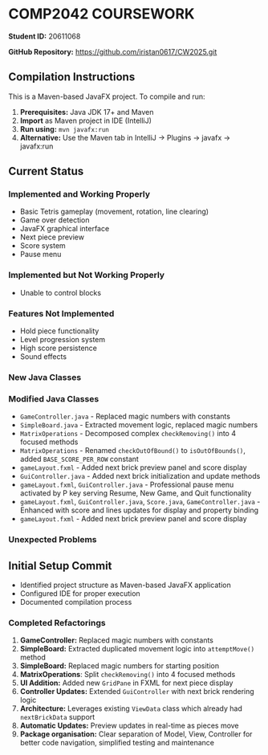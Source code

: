 # COMP2042 COURSEWORK

**Student ID:** 20611068

**GitHub Repository:** https://github.com/iristan0617/CW2025.git

## Compilation Instructions

This is a Maven-based JavaFX project. To compile and run:

1. **Prerequisites:** Java JDK 17+ and Maven
2. **Import** as Maven project in IDE (IntelliJ)
3. **Run using:** `mvn javafx:run`
4. **Alternative:** Use the Maven tab in IntelliJ → Plugins → javafx → javafx:run

## Current Status

### Implemented and Working Properly
- Basic Tetris gameplay (movement, rotation, line clearing)
- Game over detection
- JavaFX graphical interface
- Next piece preview
- Score system
- Pause menu



### Implemented but Not Working Properly
- Unable to control blocks

### Features Not Implemented
- Hold piece functionality
- Level progression system
- High score persistence
- Sound effects

### New Java Classes

### Modified Java Classes
- `GameController.java` - Replaced magic numbers with constants
- `SimpleBoard.java` - Extracted movement logic, replaced magic numbers
- `MatrixOperations` - Decomposed complex `checkRemoving()` into 4 focused methods
- `MatrixOperations` - Renamed `checkOutOfBound()` to `isOutOfBounds()`, added `BASE_SCORE_PER_ROW` constant
- `gameLayout.fxml` - Added next brick preview panel and score display
- `GuiController.java` - Added next brick initialization and update methods
- `gameLayout.fxml`, `GuiController.java` - Professional pause menu activated by P key serving Resume, New Game, and Quit functionality
- `gameLayout.fxml`, `GuiController.java`, `Score.java`, `GameController.java` - Enhanced with score and lines updates for display and property binding
- `gameLayout.fxml` - Added next brick preview panel and score display
### Unexpected Problems

## Initial Setup Commit
- Identified project structure as Maven-based JavaFX application
- Configured IDE for proper execution
- Documented compilation process

### Completed Refactorings
1. **GameController:** Replaced magic numbers with constants
2. **SimpleBoard:**  Extracted duplicated movement logic into `attemptMove()` method
3. **SimpleBoard:**  Replaced magic numbers for starting position
4. **MatrixOperations**: Split `checkRemoving()` into 4 focused methods
5. **UI Addition:** Added new `GridPane` in FXML for next piece display 
6. **Controller Updates:** Extended `GuiController` with next brick rendering logic
7. **Architecture:** Leverages existing `ViewData` class which already had `nextBrickData` support
8. **Automatic Updates:** Preview updates in real-time as pieces move
9. **Package organisation:**  Clear separation of Model, View, Controller for better code navigation, simplified testing and maintenance
